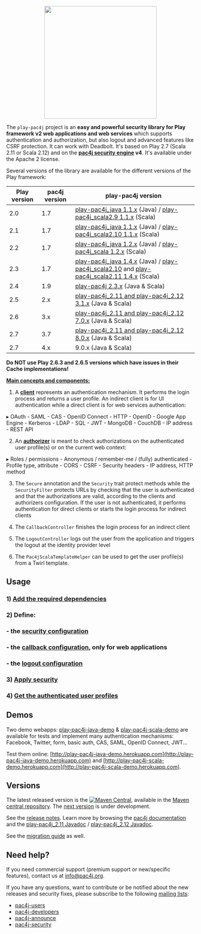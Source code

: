 <p align="center">
  <img src="https://pac4j.github.io/pac4j/img/logo-play.png" width="300" />
</p>

The `play-pac4j` project is an **easy and powerful security library for Play framework v2 web applications and web services** which supports authentication and authorization, but also logout and advanced features like CSRF protection. It can work with Deadbolt.
It's based on Play 2.7 (Scala 2.11 or Scala 2.12) and on the **[pac4j security engine](https://github.com/pac4j/pac4j) v4**. It's available under the Apache 2 license.

Several versions of the library are available for the different versions of the Play framework:

| Play version | pac4j version | play-pac4j version
|--------------|---------------|-------------------
| 2.0          | 1.7           | [play-pac4j_java 1.1.x](https://github.com/pac4j/play-pac4j/tree/1.1.x) (Java) / [play-pac4j_scala2.9 1.1.x](https://github.com/pac4j/play-pac4j/tree/1.1.x) (Scala)
| 2.1          | 1.7           | [play-pac4j_java 1.1.x](https://github.com/pac4j/play-pac4j/tree/1.1.x) (Java) / [play-pac4j_scala2.10 1.1.x](https://github.com/pac4j/play-pac4j/tree/1.1.x) (Scala)
| 2.2          | 1.7           | [play-pac4j_java 1.2.x](https://github.com/pac4j/play-pac4j/tree/1.2.x) (Java) / [play-pac4j_scala 1.2.x](https://github.com/pac4j/play-pac4j/tree/1.2.x) (Scala)
| 2.3          | 1.7           | [play-pac4j_java 1.4.x](https://github.com/pac4j/play-pac4j/tree/1.4.x) (Java) / [play-pac4j_scala2.10](https://github.com/pac4j/play-pac4j/tree/1.4.x) and [play-pac4j_scala2.11 1.4.x](https://github.com/pac4j/play-pac4j/tree/1.4.x) (Scala)
| 2.4          | 1.9           | [play-pac4j 2.3.x](https://github.com/pac4j/play-pac4j/tree/2.3.x) (Java & Scala)
| 2.5          | 2.x           | [play-pac4j_2.11 and play-pac4j_2.12 3.1.x](https://github.com/pac4j/play-pac4j/tree/3.1.x) (Java & Scala)
| 2.6          | 3.x           | [play-pac4j_2.11 and play-pac4j_2.12 7.0.x](https://github.com/pac4j/play-pac4j/tree/7.0.x) (Java & Scala)
| 2.7          | 3.7           | [play-pac4j_2.11 and play-pac4j_2.12 8.0.x](https://github.com/pac4j/play-pac4j/tree/8.0.x) (Java & Scala)
| 2.7          | 4.x           | 9.0.x (Java & Scala)

**Do NOT use Play 2.6.3 and 2.6.5 versions which have issues in their Cache implementations!**

[**Main concepts and components:**](http://www.pac4j.org/docs/main-concepts-and-components.html)

1) A [**client**](http://www.pac4j.org/docs/clients.html) represents an authentication mechanism. It performs the login process and returns a user profile. An indirect client is for UI authentication while a direct client is for web services authentication:

&#9656; OAuth - SAML - CAS - OpenID Connect - HTTP - OpenID - Google App Engine - Kerberos - LDAP - SQL - JWT - MongoDB - CouchDB - IP address - REST API

2) An [**authorizer**](http://www.pac4j.org/docs/authorizers.html) is meant to check authorizations on the authenticated user profile(s) or on the current web context:

&#9656; Roles / permissions - Anonymous / remember-me / (fully) authenticated - Profile type, attribute -  CORS - CSRF - Security headers - IP address, HTTP method

3) The `Secure` annotation and the `Security` trait protect methods while the `SecurityFilter` protects URLs by checking that the user is authenticated and that the authorizations are valid, according to the clients and authorizers configuration. If the user is not authenticated, it performs authentication for direct clients or starts the login process for indirect clients

4) The `CallbackController` finishes the login process for an indirect client

5) The `LogoutController` logs out the user from the application and triggers the logout at the identity provider level

6) The `Pac4jScalaTemplateHelper` can be used to get the user profile(s) from a Twirl template.


## Usage

### 1) [Add the required dependencies](https://github.com/pac4j/play-pac4j/wiki/Dependencies)

### 2) Define:

### - the [security configuration](https://github.com/pac4j/play-pac4j/wiki/Security-configuration)
### - the [callback configuration](https://github.com/pac4j/play-pac4j/wiki/Callback-configuration), only for web applications
### - the [logout configuration](https://github.com/pac4j/play-pac4j/wiki/Logout-configuration)

### 3) [Apply security](https://github.com/pac4j/play-pac4j/wiki/Apply-security)

### 4) [Get the authenticated user profiles](https://github.com/pac4j/play-pac4j/wiki/Get-the-authenticated-user-profiles)


## Demos

Two demo webapps: [play-pac4j-java-demo](https://github.com/pac4j/play-pac4j-java-demo) & [play-pac4j-scala-demo](https://github.com/pac4j/play-pac4j-scala-demo) are available for tests and implement many authentication mechanisms: Facebook, Twitter, form, basic auth, CAS, SAML, OpenID Connect, JWT...

Test them online: [http://play-pac4j-java-demo.herokuapp.com](http://play-pac4j-java-demo.herokuapp.com) and [http://play-pac4j-scala-demo.herokuapp.com](http://play-pac4j-scala-demo.herokuapp.com).


## Versions

The latest released version is the [![Maven Central](https://maven-badges.herokuapp.com/maven-central/org.pac4j/play-pac4j-parent/badge.svg?style=flat)](https://maven-badges.herokuapp.com/maven-central/org.pac4j/play-pac4j-parent), available in the [Maven central repository](https://repo.maven.apache.org/maven2).
The [next version](https://github.com/pac4j/play-pac4j/wiki/Next-version) is under development.

See the [release notes](https://github.com/pac4j/play-pac4j/wiki/Release-notes). Learn more by browsing the [pac4j documentation](http://www.pac4j.org/3.7.0/docs/index.html) and the [play-pac4j_2.11 Javadoc](http://www.javadoc.io/doc/org.pac4j/play-pac4j_2.11/8.0.2) / [play-pac4j_2.12 Javadoc](http://www.javadoc.io/doc/org.pac4j/play-pac4j_2.12/8.0.2).

See the [migration guide](https://github.com/pac4j/play-pac4j/wiki/Migration-guide) as well.


## Need help?

If you need commercial support (premium support or new/specific features), contact us at [info@pac4j.org](mailto:info@pac4j.org).

If you have any questions, want to contribute or be notified about the new releases and security fixes, please subscribe to the following [mailing lists](http://www.pac4j.org/mailing-lists.html):

- [pac4j-users](https://groups.google.com/forum/?hl=en#!forum/pac4j-users)
- [pac4j-developers](https://groups.google.com/forum/?hl=en#!forum/pac4j-dev)
- [pac4j-announce](https://groups.google.com/forum/?hl=en#!forum/pac4j-announce)
- [pac4j-security](https://groups.google.com/forum/#!forum/pac4j-security)
